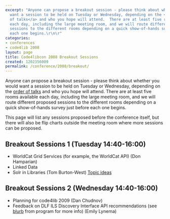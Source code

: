 ```yaml
---
excerpt: "Anyone can propose a breakout session - please think about whether you would
  want a session to be held on Tuesday or Wednesday, depending on the <a href=\"http://code4lib.org/conference/2008/schedule\">order
  of talks</a> and who you hope will attend.  There are at least five rooms available
  each day, including the large meeting room, and we will route different proposed
  sessions to the different rooms depending on a quick show-of-hands survey just before
  each one begins.\r\n\r"
categories:
- conferences
- code4lib 2008
layout: page
title: Code4libcon 2008 Breakout Sessions
created: 1202356009
permalink: /conference/2008/breakout/
---
```

Anyone can propose a breakout session - please think about whether you would want a session to be held on Tuesday or Wednesday, depending on the <a href="http://code4lib.org/conference/2008/schedule">order of talks</a> and who you hope will attend.  There are at least five rooms available each day, including the large meeting room, and we will route different proposed sessions to the different rooms depending on a quick show-of-hands survey just before each one begins.

This page will list any sessions proposed before the conference itself, but there will also be flip charts outside the meeting room where more sessions can be proposed.



<h2>Breakout Sessions 1 (Tuesday 14:40-16:00)</h2>

<ul>
<li>WorldCat Grid Services (for example, the WorldCat API) (Don Hamparian)
<li>Linked Data
<li>Solr in Libraries (Tom Burton-West) <a href="http://groups.google.com/group/code4libcon/browse_thread/thread/973551ecef8574d9?hl=en">Topic ideas</a>
</ul>


<h2>Breakout Sessions 2 (Wednesday 14:40-16:00)</h2>

<ul>
<li>Planning for code4lib 2009 (Dan Chudnov)</li>
<li>Feedback on DLF ILS Discovery Interface API recommendations (see <a href="http://code4lib.org/conference/2008/lynema">blurb</a> from program for more info) (Emily Lynema)
</ul>
